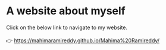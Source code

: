 # A website about myself

Click on the below link to navigate to my website.<br><br>:point_right:  https://mahimaramireddy.github.io/Mahima%20Ramireddy/
